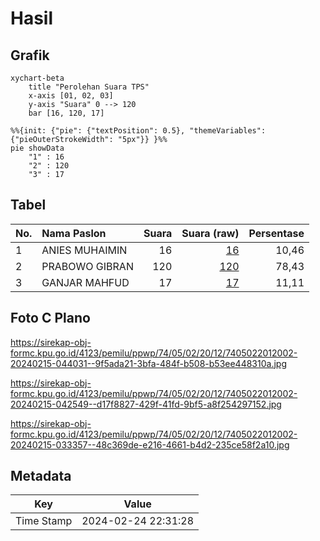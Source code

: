 # Hasil

## Grafik

```mermaid
xychart-beta
    title "Perolehan Suara TPS"
    x-axis [01, 02, 03]
    y-axis "Suara" 0 --> 120
    bar [16, 120, 17]
```

```mermaid
%%{init: {"pie": {"textPosition": 0.5}, "themeVariables": {"pieOuterStrokeWidth": "5px"}} }%%
pie showData
    "1" : 16
    "2" : 120
    "3" : 17
```

## Tabel

| No. | Nama Paslon    | Suara | Suara (raw) | Persentase |
|:--- |:-------------- | -----:| -----------:| ----------:|
| 1   | ANIES MUHAIMIN | 16    | [16][p-1]   | 10,46      |
| 2   | PRABOWO GIBRAN | 120   | [120][p-2]  | 78,43      |
| 3   | GANJAR MAHFUD  | 17    | [17][p-3]   | 11,11      |


[p-1]: https://github.com/gigit-pemilu/pemilu-2024-74-sulawesi-tenggara/blob/main/pilpres/hitung-suara/sub/74-sulawesi-tenggara/sub/05-konawe-selatan/sub/02-angata/sub/2012-puungoni/sub/002-tps/sub/paslon-1.txt
[p-2]: https://github.com/gigit-pemilu/pemilu-2024-74-sulawesi-tenggara/blob/main/pilpres/hitung-suara/sub/74-sulawesi-tenggara/sub/05-konawe-selatan/sub/02-angata/sub/2012-puungoni/sub/002-tps/sub/paslon-2.txt
[p-3]: https://github.com/gigit-pemilu/pemilu-2024-74-sulawesi-tenggara/blob/main/pilpres/hitung-suara/sub/74-sulawesi-tenggara/sub/05-konawe-selatan/sub/02-angata/sub/2012-puungoni/sub/002-tps/sub/paslon-3.txt

## Foto C Plano

https://sirekap-obj-formc.kpu.go.id/4123/pemilu/ppwp/74/05/02/20/12/7405022012002-20240215-044031--9f5ada21-3bfa-484f-b508-b53ee448310a.jpg

https://sirekap-obj-formc.kpu.go.id/4123/pemilu/ppwp/74/05/02/20/12/7405022012002-20240215-042549--d17f8827-429f-41fd-9bf5-a8f254297152.jpg

https://sirekap-obj-formc.kpu.go.id/4123/pemilu/ppwp/74/05/02/20/12/7405022012002-20240215-033357--48c369de-e216-4661-b4d2-235ce58f2a10.jpg


## Metadata

| Key        | Value               |
| ---------- | ------------------- |
| Time Stamp | 2024-02-24 22:31:28 |



